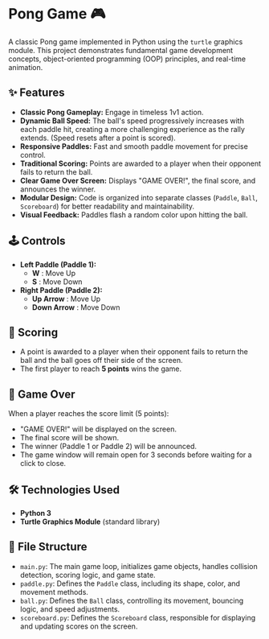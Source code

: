 # Pong Game 🎮

A classic Pong game implemented in Python using the `turtle` graphics module. This project demonstrates fundamental game development concepts, object-oriented programming (OOP) principles, and real-time animation.

## ✨ Features

* **Classic Pong Gameplay:** Engage in timeless 1v1 action.
* **Dynamic Ball Speed:** The ball's speed progressively increases with each paddle hit, creating a more challenging experience as the rally extends. (Speed resets after a point is scored).
* **Responsive Paddles:** Fast and smooth paddle movement for precise control.
* **Traditional Scoring:** Points are awarded to a player when their opponent fails to return the ball.
* **Clear Game Over Screen:** Displays "GAME OVER!", the final score, and announces the winner.
* **Modular Design:** Code is organized into separate classes (`Paddle`, `Ball`, `Scoreboard`) for better readability and maintainability.
* **Visual Feedback:** Paddles flash a random color upon hitting the ball.



## 🕹️ Controls

* **Left Paddle (Paddle 1):**
    * **W** : Move Up
    * **S** : Move Down
* **Right Paddle (Paddle 2):**
    * **Up Arrow** : Move Up
    * **Down Arrow** : Move Down

## 🎯 Scoring

* A point is awarded to a player when their opponent fails to return the ball and the ball goes off their side of the screen.
* The first player to reach **5 points** wins the game.

## 🏁 Game Over

When a player reaches the score limit (5 points):
* "GAME OVER!" will be displayed on the screen.
* The final score will be shown.
* The winner (Paddle 1 or Paddle 2) will be announced.
* The game window will remain open for 3 seconds before waiting for a click to close.

## 🛠️ Technologies Used

* **Python 3**
* **Turtle Graphics Module** (standard library)

## 📁 File Structure

* `main.py`: The main game loop, initializes game objects, handles collision detection, scoring logic, and game state.
* `paddle.py`: Defines the `Paddle` class, including its shape, color, and movement methods.
* `ball.py`: Defines the `Ball` class, controlling its movement, bouncing logic, and speed adjustments.
* `scoreboard.py`: Defines the `Scoreboard` class, responsible for displaying and updating scores on the screen.
